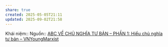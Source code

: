 ```yaml
---
share: true
created: 2025-05-05T21:11
updated: 2025-09-02T21:58
---
```

Khái niệm:: 
Nguồn:: [ABC VỀ CHỦ NGHĨA TƯ BẢN – PHẦN 1: Hiểu chủ nghĩa tư bản – VNYoungMarxist](https://vnmarxist.com/post-2137.html)
